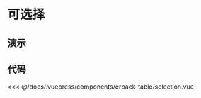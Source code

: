# 可选择

## 演示
<erpack-table-selection />

## 代码
<<< @/docs/.vuepress/components/erpack-table/selection.vue